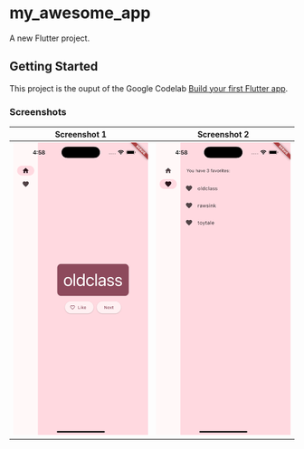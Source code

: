 # my_awesome_app

A new Flutter project.

## Getting Started

This project is the ouput of the Google Codelab [Build your first Flutter app](https://codelabs.developers.google.com/codelabs/first-flutter-app-pt1).

### Screenshots

|Screenshot 1|Screenshot 2|
|:--:|:--:|
|![Screenshot 1](.attachments/1.png)|![Screenshot 2](.attachments/2.png)|